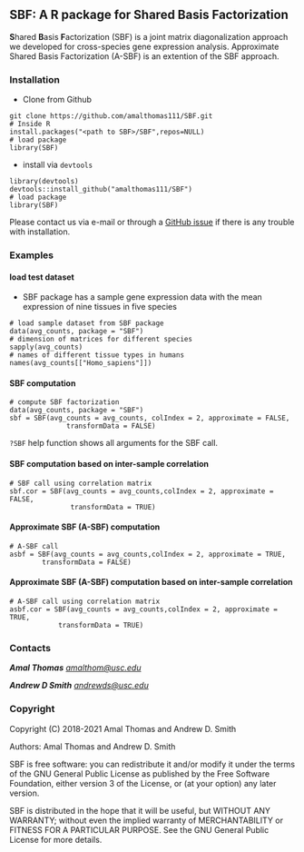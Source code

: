 ## SBF: A R package for **S**hared **B**asis **F**actorization

**S**hared **B**asis **F**actorization (SBF) is a joint matrix diagonalization
approach we developed for cross-species gene expression analysis.
Approximate Shared Basis Factorization (A-SBF) is an extention of the SBF
approach.

### Installation
- Clone from Github
```
git clone https://github.com/amalthomas111/SBF.git
# Inside R
install.packages("<path to SBF>/SBF",repos=NULL)
# load package
library(SBF)
```
- install via `devtools`
```
library(devtools)
devtools::install_github("amalthomas111/SBF")
# load package
library(SBF)
```

Please contact us via e-mail or through
a [GitHub issue](https://github.com/amalthomas111/SBF/issues)
if there is any trouble with installation.

### Examples

#### load test dataset

- SBF package has a sample gene expression data with the mean expression of
nine tissues in five species

```
# load sample dataset from SBF package
data(avg_counts, package = "SBF")
# dimension of matrices for different species
sapply(avg_counts)
# names of different tissue types in humans
names(avg_counts[["Homo_sapiens"]])
```

#### SBF computation

```
# compute SBF factorization
data(avg_counts, package = "SBF")
sbf = SBF(avg_counts = avg_counts, colIndex = 2, approximate = FALSE,
              transformData = FALSE)
```
`?SBF` help function shows all arguments for the SBF call.

#### SBF computation based on inter-sample correlation

```
# SBF call using correlation matrix
sbf.cor = SBF(avg_counts = avg_counts,colIndex = 2, approximate = FALSE,
               transformData = TRUE)
```

#### Approximate SBF (A-SBF) computation

```
# A-SBF call
asbf = SBF(avg_counts = avg_counts,colIndex = 2, approximate = TRUE,
        transformData = FALSE)
````

#### Approximate SBF (A-SBF) computation based on inter-sample correlation

````
# A-SBF call using correlation matrix
asbf.cor = SBF(avg_counts = avg_counts,colIndex = 2, approximate = TRUE,
            transformData = TRUE)
````

### Contacts ###

***Amal Thomas*** *amalthom@usc.edu*

***Andrew D Smith*** *andrewds@usc.edu*


### Copyright ###

Copyright (C) 2018-2021  Amal Thomas and Andrew D. Smith

Authors: Amal Thomas and Andrew D. Smith

SBF is free software: you can redistribute it and/or modify it under
the terms of the GNU General Public License as published by the Free
Software Foundation, either version 3 of the License, or (at your
option) any later version.

SBF is distributed in the hope that it will be useful, but WITHOUT
ANY WARRANTY; without even the implied warranty of MERCHANTABILITY or
FITNESS FOR A PARTICULAR PURPOSE.  See the GNU General Public License
for more details.
